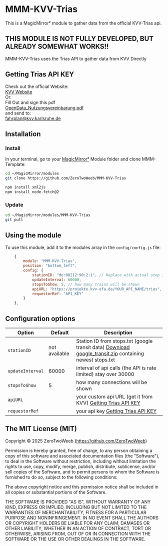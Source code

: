 # MMM-KVV-Trias
This is a  MagicMirror² module to gather data from the official KVV-Trias api.
## THIS MODULE IS NOT FULLY DEVELOPED, BUT ALREADY SOMEWHAT WORKS!!


MMM-KVV-Trias uses the Trias API to gather data from KVV Directly

## Getting Trias API KEY
Check out the official Website:  
[KVV Website](https://www.kvv.de/fahrplan/fahrplaene/open-data.html)  
Or:  
Fill Out and sign this pdf  
[OpenData_Nutzungsvereinbarung.pdf](https://www.kvv.de/fileadmin/user_upload/OpenData_Nutzungsvereinbarung.pdf)  
and send to:  
fahrplan@kvv.karlsruhe.de

## Installation

### Install

In your terminal, go to your [MagicMirror²][mm] Module folder and clone MMM-Template:

```bash
cd ~/MagicMirror/modules
git clone https://github.com/ZeroTwoWeeb/MMM-KVV-Trias
```
```bash
npm install xml2js
npm install node-fetch@2
```
### Update

```bash
cd ~/MagicMirror/modules/MMM-KVV-Trias
git pull
```

## Using the module

To use this module, add it to the modules array in the `config/config.js` file:

```js
    {
		module: "MMM-KVV-Trias",
		position: "bottom_left",
		config: {
			stationID: "de:08212:90:2:1", // Replace with actual stop ID from stops.txt
			updateInterval: 60000,
			stopsToShow: 5, // how many trains will be shown
			apiURL: "https://projekte.kvv-efa.de/YOUR_API_NAME/trias",
			requestorRef: "API_KEY"
		}
	},
```

## Configuration options

Option|Default|Description
------|------|-----------
`stationID`|not available|Station ID from stops.txt (google transit data) [Download google_transit.zip](https://projekte.kvv-efa.de/GTFS/google_transit.zip) containing newest stops.txt
`updateInterval`|60000|interval of api calls (the API is rate limited) stay over 30000
`stopsToShow`|5|how many connections will be shown
`apiURL`||your custom api URL (get it from KVV) [Getting Trias API KEY](https://github.com/ZeroTwoWeeb/MMM-KVV-Trias#getting-trias-api-key)
`requestorRef`||your api key [Getting Trias API KEY](https://github.com/ZeroTwoWeeb/MMM-KVV-Trias#getting-trias-api-key)

## The MIT License (MIT)

Copyright © 2025 ZeroTwoWeeb (https://github.com/ZeroTwoWeeb)

Permission is hereby granted, free of charge, to any person obtaining a copy
of this software and associated documentation files (the "Software"), to deal
in the Software without restriction, including without limitation the rights
to use, copy, modify, merge, publish, distribute, sublicense, and/or sell
copies of the Software, and to permit persons to whom the Software is
furnished to do so, subject to the following conditions:

The above copyright notice and this permission notice shall be included in all
copies or substantial portions of the Software.

THE SOFTWARE IS PROVIDED "AS IS", WITHOUT WARRANTY OF ANY KIND, EXPRESS OR
IMPLIED, INCLUDING BUT NOT LIMITED TO THE WARRANTIES OF MERCHANTABILITY,
FITNESS FOR A PARTICULAR PURPOSE AND NONINFRINGEMENT. IN NO EVENT SHALL THE
AUTHORS OR COPYRIGHT HOLDERS BE LIABLE FOR ANY CLAIM, DAMAGES OR OTHER
LIABILITY, WHETHER IN AN ACTION OF CONTRACT, TORT OR OTHERWISE, ARISING FROM,
OUT OF OR IN CONNECTION WITH THE SOFTWARE OR THE USE OR OTHER DEALINGS IN THE
SOFTWARE.

[mm]: https://github.com/MagicMirrorOrg/MagicMirror
